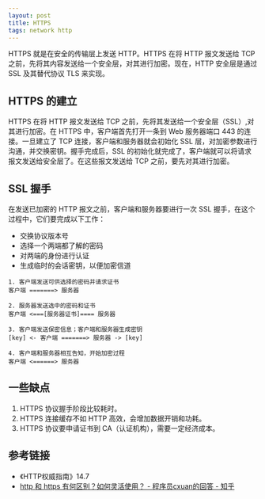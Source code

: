 ```yaml
---
layout: post
title: HTTPS
tags: network http
---
```

HTTPS 就是在安全的传输层上发送 HTTP。HTTPS 在将 HTTP 报文发送给 TCP 之前，先将其内容发送给一个安全层，对其进行加密。现在，HTTP 安全层是通过 SSL 及其替代协议 TLS 来实现。

## HTTPS 的建立
HTTPS 在将 HTTP 报文发送给 TCP 之前，先将其发送给一个安全层（SSL）,对其进行加密。在 HTTPS 中，客户端首先打开一条到 Web 服务器端口 443 的连接。一旦建立了 TCP 连接，客户端和服务器就会初始化 SSL 层，对加密参数进行沟通，并交换密钥。握手完成后，SSL 的初始化就完成了，客户端就可以将请求报文发送给安全层了。在这些报文发送给 TCP 之前，要先对其进行加密。  

## SSL 握手
在发送已加密的 HTTP 报文之前，客户端和服务器要进行一次 SSL 握手，在这个过程中，它们要完成以下工作：

- 交换协议版本号
- 选择一个两端都了解的密码
- 对两端的身份进行认证
- 生成临时的会话密钥，以便加密信道

```
1. 客户端发送可供选择的密码并请求证书
客户端 =======> 服务器

2. 服务器发送选中的密码和证书
客户端 <===[服务器证书]==== 服务器  

3. 客户端发送保密信息；客户端和服务器生成密钥
[key] <- 客户端 =======> 服务器 -> [key]

4. 客户端和服务器相互告知，开始加密过程
客户端 <======> 服务器
```

## 一些缺点
1. HTTPS 协议握手阶段比较耗时。
2. HTTPS 连接缓存不如 HTTP 高效，会增加数据开销和功耗。
3. HTTPS 协议要申请证书到 CA（认证机构），需要一定经济成本。

## 参考链接
- 《HTTP权威指南》14.7
- [http 和 https 有何区别？如何灵活使用？ - 程序员cxuan的回答 - 知乎](https://www.zhihu.com/question/19577317/answer/1157658840)